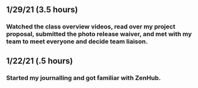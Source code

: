 ## 1/29/21 (3.5 hours) 
### Watched the class overview videos, read over my project proposal, submitted the photo release waiver, and met with my team to meet everyone and decide team liaison.

## 1/22/21 (.5 hours)
### Started my journalling and got familiar with ZenHub.
